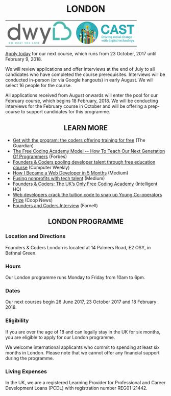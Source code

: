 <h1 align='center'>LONDON</h1>

<table class='portfolio_table'>
  <tr class='portfolio_table_row'>
    <td class='portfolio_item_container'>
      <a href="http://www.dwyl.io/"
        alt="DWYL - Do What You Love">
        <img class="partners-section-image" alt="DWYL logo" src="/assets/partners/dwyl-logo.png"/>
      </a>
    </td>
    <td class='portfolio_item_container'>
      <a href="http://www.wearecast.org.uk/"
        alt="Cast">
        <img class="partners-section-image" alt="Cast logo" src="/assets/partners/cast.png"/>
      </a>
    </td>
  </tr>
</table>

[Apply today](https://goo.gl/forms/1PSI8o8SLLQIAAMw2) for our next course, which runs from 23 October, 2017 until February 9, 2018.

We will review applications and offer interviews at the end of July to all candidates who have completed the course prerequisites. Interviews will be conducted in-person (or via Google hangouts) in early August. We will select 16 people for the course.

All applications received from August onwards will enter the pool for our February course, which begins 18 February, 2018. We will be conducting interviews for the February course in October and will be offering a prep-course to support candidates for this programme.

<h2 align='center'>LEARN MORE</h2>

+ [Get with the program: the coders offering training for free](https://www.theguardian.com/technology/2015/jul/26/founders-coders-coding-free-training-london) (The Guardian)
+ [The Free Coding Academy Model -- How To Teach Our Next Generation Of Programmers](https://www.forbes.com/forbes/welcome/?toURL=https://www.forbes.com/sites/adrianbridgwater/2015/08/13/the-free-coding-academy-model-how-to-teach-our-next-generation-of-programmers/&refURL=&referrer=#6b07b18829c5) (Forbes)
+ [Founders & Coders pooling developer talent through free education course](http://www.computerweekly.com/news/2240236082/Founders-Coders-pooling-developer-talent-through-free-education-course) (Computer Weekly)
+ [How I Became a Web Developer in 5 Months](https://medium.com/learning-new-stuff/from-non-technical-to-hired-in-5-months-d010f601b1bc#.qnysdqs1z) (Medium)
+ [Fusing nonprofits with tech talent](https://medium.com/@wearecast/fusing-nonprofits-with-tech-talent-bddd5ddbe7bb#.16xbm32wb) (Medium)
+ [Founders & Coders: The UK’s Only Free Coding Academy](http://www.intelligenthq.com/innovation-management/founders-coders-the-uks-only-free-coding-academy/) (Intelligent HQ)
+ [Web developers crack the tuition code to snap up Young Co-operators Prize](http://www.uk.coop/newsroom/web-developers-crack-tuition-code-snap-young-co-operators-prize) (Coop News)
+ [Founders and Coders Interview](http://uk.farnell.com/founders-and-coders-interview) (Farnell)


<h2 align='center'>LONDON PROGRAMME</h2>

### Location and Directions
Founders & Coders London is located at 14 Palmers Road, E2 OSY, in Bethnal Green.

### Hours
Our London programme runs Monday to Friday from 10am to 6pm.

### Dates
Our next courses begin 26 June 2017, 23 October 2017 and 18 February 2018.

### Eligibility
If you are over the age of 18 and can legally stay in the UK for six months, you are eligible to apply for our London programme.

We welcome international applicants who commit to spending at least six months in London. Please note that we cannot offer any financial support during the programme.

### Living Expenses
In the UK, we are a registered Learning Provider for Professional and Career Development Loans (PCDL) with registration number REG01-21442.
